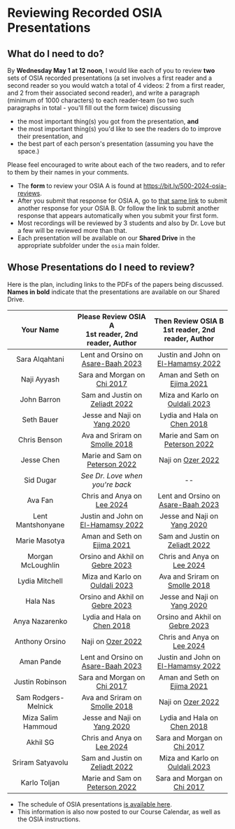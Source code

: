 # Reviewing Recorded OSIA Presentations

## What do I need to do?

By **Wednesday May 1 at 12 noon**, I would like each of you to review **two** sets of OSIA recorded presentations (a set involves a first reader and a second reader so you would watch a total of 4 videos: 2 from a first reader, and 2 from their associated second reader), and write a paragraph (minimum of 1000 characters) to each reader-team (so two such paragraphs in total - you'll fill out the form twice) discussing 

- the most important thing(s) you got from the presentation, **and**
- the most important thing(s) you'd like to see the readers do to improve their presentation, and
- the best part of each person's presentation (assuming you have the space.)

Please feel encouraged to write about each of the two readers, and to refer to them by their names in your comments. 

- The **form** to review your OSIA A is found at <https://bit.ly/500-2024-osia-reviews>.
- After you submit that response for OSIA A, go to [that same link](https://bit.ly/500-2024-osia-reviews) to submit another response for your OSIA B. Or follow the link to submit another response that appears automatically when you submit your first form.
- Most recordings will be reviewed by 3 students and also by Dr. Love but a few will be reviewed more than that.
- Each presentation will be available on our **Shared Drive** in the appropriate subfolder under the `osia` main folder.

## Whose Presentations do I need to review?

Here is the plan, including links to the PDFs of the papers being discussed. **Names in bold** indicate that the presentations are available on our Shared Drive.

Your Name | Please Review OSIA A <br /> 1st reader, 2nd reader, Author | Then Review OSIA B <br /> 1st reader, 2nd reader, Author
:-----------: | :---------------------: | :-----------------:
Sara Alqahtani | Lent and Orsino on [Asare-Baah 2023](https://github.com/THOMASELOVE/500-osia-2024/blob/main/pdf/Asare-Baah_2023.pdf) | Justin and John on [El-Hamamsy 2022](https://github.com/THOMASELOVE/500-osia-2024/blob/main/pdf/El-Hamamsy_2022.pdf)
Naji Ayyash | Sara and Morgan on [Chi 2017](https://github.com/THOMASELOVE/500-osia-2024/blob/main/pdf/Chi_2017.pdf) | Aman and Seth on [Ejima 2021](https://github.com/THOMASELOVE/500-osia-2024/blob/main/pdf/Ejima_2021.pdf)
John Barron | Sam and Justin on [Zeliadt 2022](https://github.com/THOMASELOVE/500-osia-2024/blob/main/pdf/Zeliadt_2022.pdf) | Miza and Karlo on [Ouldali 2023](https://github.com/THOMASELOVE/500-osia-2024/blob/main/pdf/Ouldali_2023.pdf)
Seth Bauer | Jesse and Naji on [Yang 2020](https://github.com/THOMASELOVE/500-osia-2024/blob/main/pdf/Yang_2020.pdf) | Lydia and Hala on [Chen 2018](https://github.com/THOMASELOVE/500-osia-2024/blob/main/pdf/Chen_2018.pdf)
Chris Benson | Ava and Sriram on [Smolle 2018](https://github.com/THOMASELOVE/500-osia-2024/blob/main/pdf/Smolle_2018.pdf) | Marie and Sam on [Peterson 2022](https://github.com/THOMASELOVE/500-osia-2024/blob/main/pdf/Peterson_2022.pdf)
Jesse Chen | Marie and Sam on [Peterson 2022](https://github.com/THOMASELOVE/500-osia-2024/blob/main/pdf/Peterson_2022.pdf) | Naji on [Ozer 2022](https://github.com/THOMASELOVE/500-osia-2024/blob/main/pdf/Ozer_2022.pdf)
Sid Dugar | *See Dr. Love when you're back* | --
Ava Fan | Chris and Anya on [Lee 2024](https://github.com/THOMASELOVE/500-osia-2024/blob/main/pdf/Lee_2024.pdf) | Lent and Orsino on [Asare-Baah 2023](https://github.com/THOMASELOVE/500-osia-2024/blob/main/pdf/Asare-Baah_2023.pdf)
Lent Mantshonyane | Justin and John on [El-Hamamsy 2022](https://github.com/THOMASELOVE/500-osia-2024/blob/main/pdf/El-Hamamsy_2022.pdf) | Jesse and Naji on [Yang 2020](https://github.com/THOMASELOVE/500-osia-2024/blob/main/pdf/Yang_2020.pdf)
Marie Masotya | Aman and Seth on [Ejima 2021](https://github.com/THOMASELOVE/500-osia-2024/blob/main/pdf/Ejima_2021.pdf) | Sam and Justin on [Zeliadt 2022](https://github.com/THOMASELOVE/500-osia-2024/blob/main/pdf/Zeliadt_2022.pdf)
Morgan McLoughlin | Orsino and Akhil on [Gebre 2023](https://github.com/THOMASELOVE/500-osia-2024/blob/main/pdf/Gebre_2023.pdf) | Chris and Anya on [Lee 2024](https://github.com/THOMASELOVE/500-osia-2024/blob/main/pdf/Lee_2024.pdf)
Lydia Mitchell | Miza and Karlo on [Ouldali 2023](https://github.com/THOMASELOVE/500-osia-2024/blob/main/pdf/Ouldali_2023.pdf) | Ava and Sriram on [Smolle 2018](https://github.com/THOMASELOVE/500-osia-2024/blob/main/pdf/Smolle_2018.pdf)
Hala Nas | Orsino and Akhil on [Gebre 2023](https://github.com/THOMASELOVE/500-osia-2024/blob/main/pdf/Gebre_2023.pdf) | Jesse and Naji on [Yang 2020](https://github.com/THOMASELOVE/500-osia-2024/blob/main/pdf/Yang_2020.pdf)
Anya Nazarenko | Lydia and Hala on [Chen 2018](https://github.com/THOMASELOVE/500-osia-2024/blob/main/pdf/Chen_2018.pdf) | Orsino and Akhil on [Gebre 2023](https://github.com/THOMASELOVE/500-osia-2024/blob/main/pdf/Gebre_2023.pdf)
Anthony Orsino | Naji on [Ozer 2022](https://github.com/THOMASELOVE/500-osia-2024/blob/main/pdf/Ozer_2022.pdf) | Chris and Anya on [Lee 2024](https://github.com/THOMASELOVE/500-osia-2024/blob/main/pdf/Lee_2024.pdf)
Aman Pande | Lent and Orsino on [Asare-Baah 2023](https://github.com/THOMASELOVE/500-osia-2024/blob/main/pdf/Asare-Baah_2023.pdf) | Justin and John on [El-Hamamsy 2022](https://github.com/THOMASELOVE/500-osia-2024/blob/main/pdf/El-Hamamsy_2022.pdf)
Justin Robinson | Sara and Morgan on [Chi 2017](https://github.com/THOMASELOVE/500-osia-2024/blob/main/pdf/Chi_2017.pdf) | Aman and Seth on [Ejima 2021](https://github.com/THOMASELOVE/500-osia-2024/blob/main/pdf/Ejima_2021.pdf)
Sam Rodgers-Melnick | Ava and Sriram on [Smolle 2018](https://github.com/THOMASELOVE/500-osia-2024/blob/main/pdf/Smolle_2018.pdf) | Naji on [Ozer 2022](https://github.com/THOMASELOVE/500-osia-2024/blob/main/pdf/Ozer_2022.pdf)
Miza Salim Hammoud | Jesse and Naji on [Yang 2020](https://github.com/THOMASELOVE/500-osia-2024/blob/main/pdf/Yang_2020.pdf) | Lydia and Hala on [Chen 2018](https://github.com/THOMASELOVE/500-osia-2024/blob/main/pdf/Chen_2018.pdf)
Akhil SG | Chris and Anya on [Lee 2024](https://github.com/THOMASELOVE/500-osia-2024/blob/main/pdf/Lee_2024.pdf) | Sara and Morgan on [Chi 2017](https://github.com/THOMASELOVE/500-osia-2024/blob/main/pdf/Chi_2017.pdf)
Sriram Satyavolu | Sam and Justin on [Zeliadt 2022](https://github.com/THOMASELOVE/500-osia-2024/blob/main/pdf/Zeliadt_2022.pdf) | Miza and Karlo on [Ouldali 2023](https://github.com/THOMASELOVE/500-osia-2024/blob/main/pdf/Ouldali_2023.pdf)
Karlo Toljan | Marie and Sam on [Peterson 2022](https://github.com/THOMASELOVE/500-osia-2024/blob/main/pdf/Peterson_2022.pdf) | Sara and Morgan on [Chi 2017](https://github.com/THOMASELOVE/500-osia-2024/blob/main/pdf/Chi_2017.pdf)

- The schedule of OSIA presentations [is available here](https://github.com/THOMASELOVE/500-osia-2024?tab=readme-ov-file#to-be-presented-via-video-recording).
- This information is also now posted to our Course Calendar, as well as the OSIA instructions.

